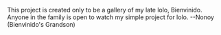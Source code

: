 This project is created only to be a gallery of my late lolo, Bienvinido.
Anyone in the family is open to watch my simple project for lolo.
--Nonoy (Bienvinido's Grandson)

